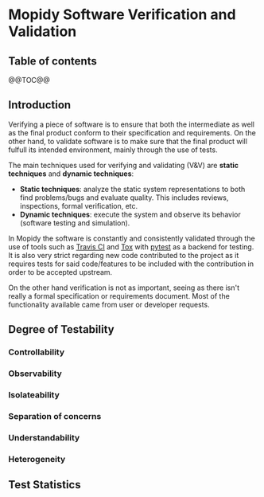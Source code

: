 # Mopidy Software Verification and Validation

## Table of contents
@@TOC@@


## Introduction
Verifying a piece of software is to ensure that both the intermediate as well as the final product conform to their specification and requirements.
On the other hand, to validate software is to make sure that the final product will fulfull its intended environment, mainly through the use of tests.

The main techniques used for verifying and validating (V&V) are **static techniques** and **dynamic techniques**:

- **Static techniques**: analyze the static system representations to both find problems/bugs and evaluate quality. This includes reviews, inspections, formal verification, etc.
- **Dynamic techniques**: execute the system and observe its behavior (software testing and simulation).


In Mopidy the software is constantly and consistently validated through the use of tools such as [Travis CI](https://travis-ci.org) and [Tox](https://tox.readthedocs.org/en/latest/) with [pytest](http://pytest.org/latest/) as a backend for testing.
It is also very strict regarding new code contributed to the project as it requires tests for said code/features to be included with the contribution in order to be accepted upstream.

On the other hand verification is not as important, seeing as there isn't really a formal specification or requirements document.
Most of the functionality available came from user or developer requests.

## Degree of Testability

### Controllability

### Observability

### Isolateability

### Separation of concerns

### Understandability

### Heterogeneity


## Test Statistics
